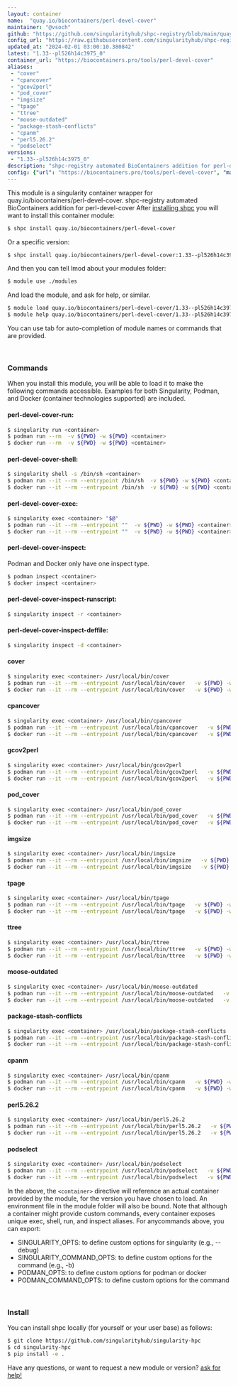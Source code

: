```yaml
---
layout: container
name:  "quay.io/biocontainers/perl-devel-cover"
maintainer: "@vsoch"
github: "https://github.com/singularityhub/shpc-registry/blob/main/quay.io/biocontainers/perl-devel-cover/container.yaml"
config_url: "https://raw.githubusercontent.com/singularityhub/shpc-registry/main/quay.io/biocontainers/perl-devel-cover/container.yaml"
updated_at: "2024-02-01 03:00:10.380842"
latest: "1.33--pl526h14c3975_0"
container_url: "https://biocontainers.pro/tools/perl-devel-cover"
aliases:
 - "cover"
 - "cpancover"
 - "gcov2perl"
 - "pod_cover"
 - "imgsize"
 - "tpage"
 - "ttree"
 - "moose-outdated"
 - "package-stash-conflicts"
 - "cpanm"
 - "perl5.26.2"
 - "podselect"
versions:
 - "1.33--pl526h14c3975_0"
description: "shpc-registry automated BioContainers addition for perl-devel-cover"
config: {"url": "https://biocontainers.pro/tools/perl-devel-cover", "maintainer": "@vsoch", "description": "shpc-registry automated BioContainers addition for perl-devel-cover", "latest": {"1.33--pl526h14c3975_0": "sha256:002aba4e9df855891c1defc66a00b2ff19c5112e29045c1821dff714ca7d0fd8"}, "tags": {"1.33--pl526h14c3975_0": "sha256:002aba4e9df855891c1defc66a00b2ff19c5112e29045c1821dff714ca7d0fd8"}, "docker": "quay.io/biocontainers/perl-devel-cover", "aliases": {"cover": "/usr/local/bin/cover", "cpancover": "/usr/local/bin/cpancover", "gcov2perl": "/usr/local/bin/gcov2perl", "pod_cover": "/usr/local/bin/pod_cover", "imgsize": "/usr/local/bin/imgsize", "tpage": "/usr/local/bin/tpage", "ttree": "/usr/local/bin/ttree", "moose-outdated": "/usr/local/bin/moose-outdated", "package-stash-conflicts": "/usr/local/bin/package-stash-conflicts", "cpanm": "/usr/local/bin/cpanm", "perl5.26.2": "/usr/local/bin/perl5.26.2", "podselect": "/usr/local/bin/podselect"}}
---
```


This module is a singularity container wrapper for quay.io/biocontainers/perl-devel-cover.
shpc-registry automated BioContainers addition for perl-devel-cover
After [installing shpc](#install) you will want to install this container module:


```bash
$ shpc install quay.io/biocontainers/perl-devel-cover
```

Or a specific version:

```bash
$ shpc install quay.io/biocontainers/perl-devel-cover:1.33--pl526h14c3975_0
```

And then you can tell lmod about your modules folder:

```bash
$ module use ./modules
```

And load the module, and ask for help, or similar.

```bash
$ module load quay.io/biocontainers/perl-devel-cover/1.33--pl526h14c3975_0
$ module help quay.io/biocontainers/perl-devel-cover/1.33--pl526h14c3975_0
```

You can use tab for auto-completion of module names or commands that are provided.

<br>

### Commands

When you install this module, you will be able to load it to make the following commands accessible.
Examples for both Singularity, Podman, and Docker (container technologies supported) are included.

#### perl-devel-cover-run:

```bash
$ singularity run <container>
$ podman run --rm  -v ${PWD} -w ${PWD} <container>
$ docker run --rm  -v ${PWD} -w ${PWD} <container>
```

#### perl-devel-cover-shell:

```bash
$ singularity shell -s /bin/sh <container>
$ podman run --it --rm --entrypoint /bin/sh  -v ${PWD} -w ${PWD} <container>
$ docker run --it --rm --entrypoint /bin/sh  -v ${PWD} -w ${PWD} <container>
```

#### perl-devel-cover-exec:

```bash
$ singularity exec <container> "$@"
$ podman run --it --rm --entrypoint ""  -v ${PWD} -w ${PWD} <container> "$@"
$ docker run --it --rm --entrypoint ""  -v ${PWD} -w ${PWD} <container> "$@"
```

#### perl-devel-cover-inspect:

Podman and Docker only have one inspect type.

```bash
$ podman inspect <container>
$ docker inspect <container>
```

#### perl-devel-cover-inspect-runscript:

```bash
$ singularity inspect -r <container>
```

#### perl-devel-cover-inspect-deffile:

```bash
$ singularity inspect -d <container>
```


#### cover

```bash
$ singularity exec <container> /usr/local/bin/cover
$ podman run --it --rm --entrypoint /usr/local/bin/cover   -v ${PWD} -w ${PWD} <container> -c " $@"
$ docker run --it --rm --entrypoint /usr/local/bin/cover   -v ${PWD} -w ${PWD} <container> -c " $@"
```


#### cpancover

```bash
$ singularity exec <container> /usr/local/bin/cpancover
$ podman run --it --rm --entrypoint /usr/local/bin/cpancover   -v ${PWD} -w ${PWD} <container> -c " $@"
$ docker run --it --rm --entrypoint /usr/local/bin/cpancover   -v ${PWD} -w ${PWD} <container> -c " $@"
```


#### gcov2perl

```bash
$ singularity exec <container> /usr/local/bin/gcov2perl
$ podman run --it --rm --entrypoint /usr/local/bin/gcov2perl   -v ${PWD} -w ${PWD} <container> -c " $@"
$ docker run --it --rm --entrypoint /usr/local/bin/gcov2perl   -v ${PWD} -w ${PWD} <container> -c " $@"
```


#### pod_cover

```bash
$ singularity exec <container> /usr/local/bin/pod_cover
$ podman run --it --rm --entrypoint /usr/local/bin/pod_cover   -v ${PWD} -w ${PWD} <container> -c " $@"
$ docker run --it --rm --entrypoint /usr/local/bin/pod_cover   -v ${PWD} -w ${PWD} <container> -c " $@"
```


#### imgsize

```bash
$ singularity exec <container> /usr/local/bin/imgsize
$ podman run --it --rm --entrypoint /usr/local/bin/imgsize   -v ${PWD} -w ${PWD} <container> -c " $@"
$ docker run --it --rm --entrypoint /usr/local/bin/imgsize   -v ${PWD} -w ${PWD} <container> -c " $@"
```


#### tpage

```bash
$ singularity exec <container> /usr/local/bin/tpage
$ podman run --it --rm --entrypoint /usr/local/bin/tpage   -v ${PWD} -w ${PWD} <container> -c " $@"
$ docker run --it --rm --entrypoint /usr/local/bin/tpage   -v ${PWD} -w ${PWD} <container> -c " $@"
```


#### ttree

```bash
$ singularity exec <container> /usr/local/bin/ttree
$ podman run --it --rm --entrypoint /usr/local/bin/ttree   -v ${PWD} -w ${PWD} <container> -c " $@"
$ docker run --it --rm --entrypoint /usr/local/bin/ttree   -v ${PWD} -w ${PWD} <container> -c " $@"
```


#### moose-outdated

```bash
$ singularity exec <container> /usr/local/bin/moose-outdated
$ podman run --it --rm --entrypoint /usr/local/bin/moose-outdated   -v ${PWD} -w ${PWD} <container> -c " $@"
$ docker run --it --rm --entrypoint /usr/local/bin/moose-outdated   -v ${PWD} -w ${PWD} <container> -c " $@"
```


#### package-stash-conflicts

```bash
$ singularity exec <container> /usr/local/bin/package-stash-conflicts
$ podman run --it --rm --entrypoint /usr/local/bin/package-stash-conflicts   -v ${PWD} -w ${PWD} <container> -c " $@"
$ docker run --it --rm --entrypoint /usr/local/bin/package-stash-conflicts   -v ${PWD} -w ${PWD} <container> -c " $@"
```


#### cpanm

```bash
$ singularity exec <container> /usr/local/bin/cpanm
$ podman run --it --rm --entrypoint /usr/local/bin/cpanm   -v ${PWD} -w ${PWD} <container> -c " $@"
$ docker run --it --rm --entrypoint /usr/local/bin/cpanm   -v ${PWD} -w ${PWD} <container> -c " $@"
```


#### perl5.26.2

```bash
$ singularity exec <container> /usr/local/bin/perl5.26.2
$ podman run --it --rm --entrypoint /usr/local/bin/perl5.26.2   -v ${PWD} -w ${PWD} <container> -c " $@"
$ docker run --it --rm --entrypoint /usr/local/bin/perl5.26.2   -v ${PWD} -w ${PWD} <container> -c " $@"
```


#### podselect

```bash
$ singularity exec <container> /usr/local/bin/podselect
$ podman run --it --rm --entrypoint /usr/local/bin/podselect   -v ${PWD} -w ${PWD} <container> -c " $@"
$ docker run --it --rm --entrypoint /usr/local/bin/podselect   -v ${PWD} -w ${PWD} <container> -c " $@"
```



In the above, the `<container>` directive will reference an actual container provided
by the module, for the version you have chosen to load. An environment file in the
module folder will also be bound. Note that although a container
might provide custom commands, every container exposes unique exec, shell, run, and
inspect aliases. For anycommands above, you can export:

 - SINGULARITY_OPTS: to define custom options for singularity (e.g., --debug)
 - SINGULARITY_COMMAND_OPTS: to define custom options for the command (e.g., -b)
 - PODMAN_OPTS: to define custom options for podman or docker
 - PODMAN_COMMAND_OPTS: to define custom options for the command

<br>

### Install

You can install shpc locally (for yourself or your user base) as follows:

```bash
$ git clone https://github.com/singularityhub/singularity-hpc
$ cd singularity-hpc
$ pip install -e .
```

Have any questions, or want to request a new module or version? [ask for help!](https://github.com/singularityhub/singularity-hpc/issues)